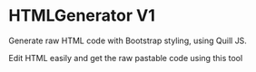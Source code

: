 # HTMLGenerator V1

Generate raw HTML code with Bootstrap styling, using Quill JS.

Edit HTML easily and get the raw pastable code using this tool
